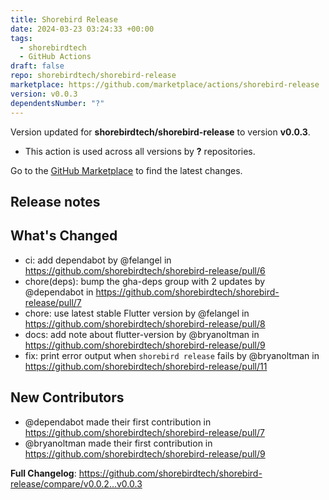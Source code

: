 ```yaml
---
title: Shorebird Release
date: 2024-03-23 03:24:33 +00:00
tags:
  - shorebirdtech
  - GitHub Actions
draft: false
repo: shorebirdtech/shorebird-release
marketplace: https://github.com/marketplace/actions/shorebird-release
version: v0.0.3
dependentsNumber: "?"
---
```



Version updated for **shorebirdtech/shorebird-release** to version **v0.0.3**.
- This action is used across all versions by **?** repositories.

Go to the [GitHub Marketplace](https://github.com/marketplace/actions/shorebird-release) to find the latest changes.

## Release notes

## What's Changed
* ci: add dependabot by @felangel in https://github.com/shorebirdtech/shorebird-release/pull/6
* chore(deps): bump the gha-deps group with 2 updates by @dependabot in https://github.com/shorebirdtech/shorebird-release/pull/7
* chore: use latest stable Flutter version by @felangel in https://github.com/shorebirdtech/shorebird-release/pull/8
* docs: add note about flutter-version by @bryanoltman in https://github.com/shorebirdtech/shorebird-release/pull/9
* fix: print error output when `shorebird release` fails by @bryanoltman in https://github.com/shorebirdtech/shorebird-release/pull/11

## New Contributors
* @dependabot made their first contribution in https://github.com/shorebirdtech/shorebird-release/pull/7
* @bryanoltman made their first contribution in https://github.com/shorebirdtech/shorebird-release/pull/9

**Full Changelog**: https://github.com/shorebirdtech/shorebird-release/compare/v0.0.2...v0.0.3
